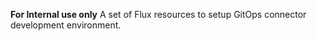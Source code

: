 **For Internal use only**
A set of Flux resources to setup GitOps connector development environment.